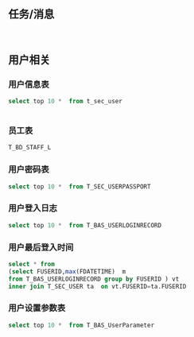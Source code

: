 

## 任务/消息

```sql
	
```



## 用户相关



### 用户信息表

```sql
select top 10 *  from t_sec_user
	
```

### 员工表

```sql
T_BD_STAFF_L
```



### 用户密码表

```sql
select top 10 *  from T_SEC_USERPASSPORT

```

### 用户登入日志

```sql
select top 10 *  from T_BAS_USERLOGINRECORD

```
### 用户最后登入时间
```sql
select * from 
(select FUSERID,max(FDATETIME)  m
from T_BAS_USERLOGINRECORD group by FUSERID ) vt 
inner join T_SEC_USER ta  on vt.FUSERID=ta.FUSERID


```
### 用户设置参数表

```sql
select top 10 *  from T_BAS_UserParameter

```

